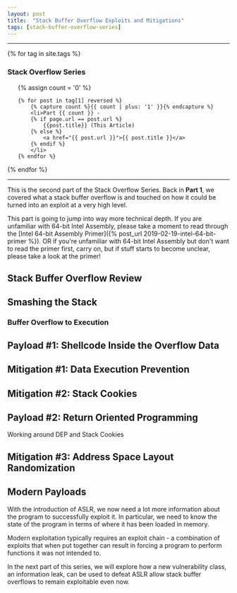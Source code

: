 ```yaml
---
layout: post
title:  "Stack Buffer Overflow Exploits and Mitigations"
tags: [stack-buffer-overflow-series]
---
```

---
{% for tag in site.tags %}
  <h3>Stack Overflow Series</h3>
  <ul>
    {% assign count = '0' %}
  
    {% for post in tag[1] reversed %}
        {% capture count %}{{ count | plus: '1' }}{% endcapture %}
        <li>Part {{ count }} -
        {% if page.url == post.url %}
            {{post.title}} (This Article)
        {% else %}
            <a href="{{ post.url }}">{{ post.title }}</a>
        {% endif %}
        </li>
    {% endfor %}
  </ul>
{% endfor %}

---

This is the second part of the Stack Overflow Series.
Back in **Part 1**, we covered what a stack buffer overflow is and touched on how it could be turned into an exploit at a very high level.

This part is going to jump into way more technical depth.
If you are unfamiliar with 64-bit Intel Assembly, please take a moment to read through the [Intel 64-bit Assembly Primer]({% post_url 2019-02-19-intel-64-bit-primer %}).
OR if you're unfamiliar with 64-bit Intel Assembly but don't want to read the primer first, carry on, but if stuff starts to become unclear, please take a look at the primer!

## Stack Buffer Overflow Review

## Smashing the Stack

### Buffer Overflow to Execution

## Payload #1: Shellcode Inside the Overflow Data

## Mitigation #1: Data Execution Prevention

## Mitigation #2: Stack Cookies

## Payload #2: Return Oriented Programming

Working around DEP and Stack Cookies

## Mitigation #3: Address Space Layout Randomization

## Modern Payloads

With the introduction of ASLR, we now need a lot more information about the program to successfully exploit it.
In particular, we need to know the state of the program in terms of where it has been loaded in memory.

Modern exploitation typically requires an exploit chain - a combination of exploits that when put together can result in forcing a program to perform functions it was not intended to.

In the next part of this series, we will explore how a new vulnerability class, an information leak, can be used to defeat ASLR allow stack buffer overflows to remain exploitable even now.
